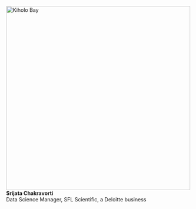 <!--<img src="https://user-images.githubusercontent.com/54953444/114804579-2271ae80-9d67-11eb-9f3b-fcfc04664aee.png" width=200 align=left> -->
<!--![Kiholo Bay]("/docs/assets/img/IMG_0480.png" width=200)-->
<img src="/docs/assets/img/IMG_0480.png" alt="Kiholo Bay" width=500 align=left>


<br><b>Srijata Chakravorti</b>
<br>Data Science Manager, SFL Scientific, a Deloitte business
